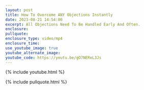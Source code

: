 ```yaml
---
layout: post
title: How To Overcome ANY Objections Instantly
date: 2023-08-21 14:54:00
excerpt: All Objections Need To Be Handled Early And Often.
enclosure:
pullquote:
enclosure_type: video/mp4
enclosure_time:
use_youtube_image: true
youtube_alternate_image:
youtube_code: https://youtu.be/gO7NEReL3Js
---
```

{% include youtube.html %}

{% include pullquote.html %}
